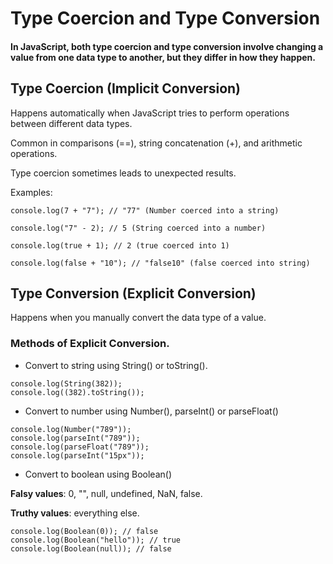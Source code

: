 # Type Coercion and Type Conversion

#### In JavaScript, both type coercion and type conversion involve changing a value from one data type to another, but they differ in how they happen.

## Type Coercion (Implicit Conversion)

Happens automatically when JavaScript tries to perform operations between different data types.

Common in comparisons (==), string concatenation (+), and arithmetic operations.

Type coercion sometimes leads to unexpected results.

Examples:

```
console.log(7 + "7"); // "77" (Number coerced into a string)

console.log("7" - 2); // 5 (String coerced into a number)

console.log(true + 1); // 2 (true coerced into 1)

console.log(false + "10"); // "false10" (false coerced into string)
```

## Type Conversion (Explicit Conversion)

Happens when you manually convert the data type of a value.

### Methods of Explicit Conversion.
- Convert to string using String() or toString().

```
console.log(String(382));
console.log((382).toString());
```
- Convert to number using Number(), parseInt() or parseFloat()

```
console.log(Number("789"));
console.log(parseInt("789"));
console.log(parseFloat("789"));
console.log(parseInt("15px"));
```

- Convert to boolean using Boolean()

**Falsy values**: 0, "", null, undefined, NaN, false.

**Truthy values**: everything else.

```
console.log(Boolean(0)); // false
console.log(Boolean("hello")); // true
console.log(Boolean(null)); // false
```


